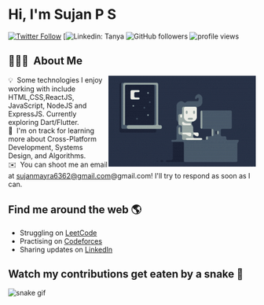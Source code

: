 # Hi, I'm Sujan P S

[![Twitter Follow](https://img.shields.io/twitter/follow/Sujan_____?label=Follow)](https://twitter.com/intent/follow?screen_name=Sujan_____)
[![Linkedin: Tanya](https://img.shields.io/badge/-Sujan-blue?style=flat-square&logo=Linkedin&logoColor=white&link=(https://www.linkedin.com/in/sujan-p-s-4a0415225/))
![GitHub followers](https://img.shields.io/github/followers/2AM-Coder?label=Follow&style=social)
<img alt = "profile views" src="https://komarev.com/ghpvc/?username=2AM-Coder&color=brightgreen">  


## 👨🏻‍💻 &nbsp;About Me

<img alt="Night Coding" src="https://raw.githubusercontent.com/AVS1508/AVS1508/master/assets/Night-Coding.gif" align="right"/>

💡 &nbsp;Some technologies I enjoy working with include HTML,CSS,ReactJS, JavaScript, NodeJS and ExpressJS. Currently exploring Dart/Flutter.\
🌱 &nbsp;I'm on track for learning more about Cross-Platform Development, Systems Design, and Algorithms.\
✉️ &nbsp;You can shoot me an email at sujanmayra6362@gmail.com@gmail.com! I'll try to respond as soon as I can.



## Find me around the web 🌎 

- Struggling on <a href="https://leetcode.com/sujanmayra6362/">LeetCode</a> 
- Practising on <a href="">Codeforces</a> 
- Sharing updates on <a href="https://www.linkedin.com/in/sujan-p-s-4a0415225/">LinkedIn</a> 

## Watch my contributions get eaten by a snake 🐍
![snake gif](https://github.com/tanyarajhans/Actions/blob/output/github-contribution-grid-snake.svg)
